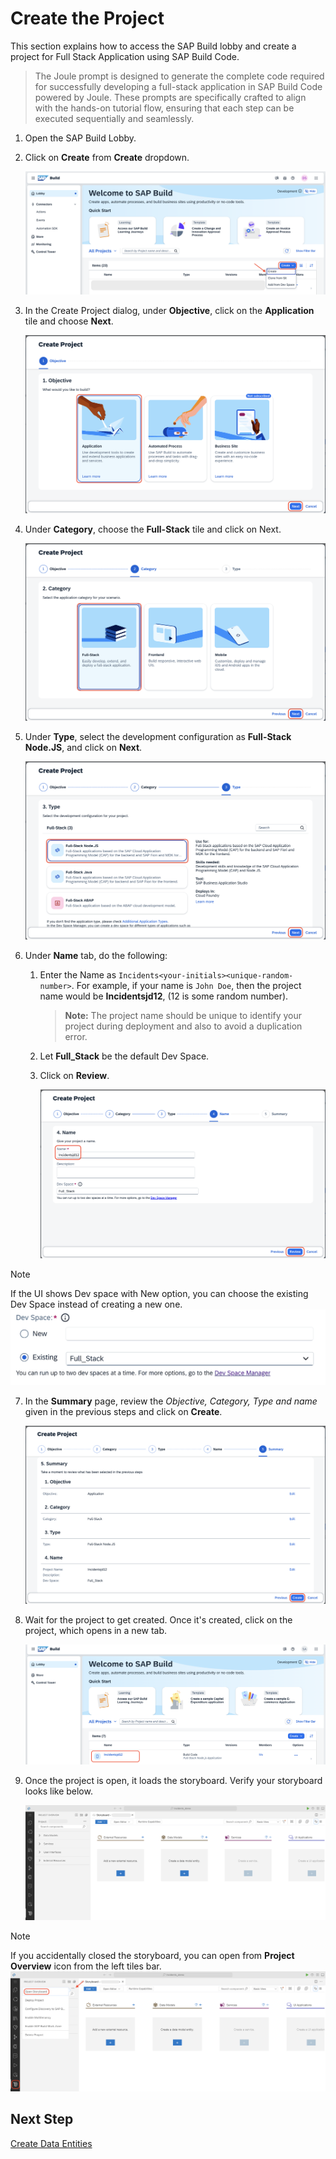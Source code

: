 # Create the Project

This section explains how to access the SAP Build lobby and create a project for Full Stack Application using SAP Build Code.

> The Joule prompt is designed to generate the complete code required for successfully developing a full-stack application in SAP Build Code powered by Joule. These prompts are specifically crafted to align with the hands-on tutorial flow, ensuring that each step can be executed sequentially and seamlessly.

1. Open the SAP Build Lobby.

2. Click on **Create** from **Create** dropdown.

    ![build lobby](../../build-code/images/create-full-stack-project/new-create.png)

3. In the Create Project dialog, under **Objective**, click on the **Application** tile and choose **Next**.
    
    ![build application](../../build-code/images/create-full-stack-project/new-application.png)

4. Under **Category**, choose the **Full-Stack** tile and click on Next.

    ![build code](../../build-code/images/create-full-stack-project/new-fullstack.png)

5. Under **Type**, select the development configuration as **Full-Stack Node.JS**, and click on **Next**. 

    ![full-stack-app](../../build-code/images/create-full-stack-project/new-nodejs.png)

6. Under **Name** tab, do the following:
    1. Enter the Name as `Incidents<your-initials><unique-random-number>`. For example, if your name is `John Doe`, then the project name would be **Incidentsjd12**, (12 is some random number).

        > **Note:** The project name should be unique to identify your project during deployment and also to avoid a duplication error.
    2. Let **Full_Stack** be the default Dev Space.

    3. Click on **Review**.

        ![project details](../../build-code/images/create-full-stack-project/new-name.png)

> [!Note]
> If the UI shows Dev space with New option, you can choose the existing Dev Space instead of creating a new one. 
![project details](../../build-code/images/create-full-stack-project/create1.png)

7. In the **Summary** page, review the *Objective, Category, Type and name* given in the previous steps and click on **Create**.

    ![project-created](../../build-code/images/create-full-stack-project/new-review.png)

8. Wait for the project to get created. Once it's created, click on the project, which opens in a new tab.

    ![project-created](../../build-code/images/create-full-stack-project/project_created.png)

9. Once the project is open, it loads the storyboard. Verify your storyboard looks like below.
 
    ![project-storyboard](../images/others/storyboard.png)

> [!Note]
> If you accidentally closed the storyboard, you can open from **Project Overview** icon from the left tiles bar.
![project-storyboard](../images/others/open-sb.png)


## Next Step

[Create Data Entities](create-data-entities.md)
